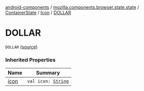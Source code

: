 [android-components](../../../index.md) / [mozilla.components.browser.state.state](../../index.md) / [ContainerState](../index.md) / [Icon](index.md) / [DOLLAR](./-d-o-l-l-a-r.md)

# DOLLAR

`DOLLAR` [(source)](https://github.com/mozilla-mobile/android-components/blob/master/components/browser/state/src/main/java/mozilla/components/browser/state/state/ContainerState.kt#L42)

### Inherited Properties

| Name | Summary |
|---|---|
| [icon](icon.md) | `val icon: `[`String`](https://kotlinlang.org/api/latest/jvm/stdlib/kotlin/-string/index.html) |
